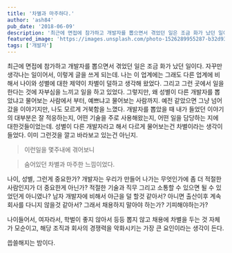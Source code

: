 ```yaml
---
title: '차별과 마주하다.'
author: 'ash84'
pub_date: '2018-06-09'
description: '최근에 면접에 참가하고 개발자를 뽑으면서 겪었던 일은 조금 화가 났던 일이다. 자꾸만 생각나는 일이어서, 이렇게 글을 쓰게 되는데. 나는 이 업계에는 그래도 다른 업계에 비해서 나이와 성별에 대한 제약이 차별이 덜하고 생각해 왔었다. 그리고 그런 곳에서 일을 한다는 것에 자부심을 느끼고 일을 하고 있었다. 그렇지만, 왜 성별이 다른 개발자를 뽑았냐고 물어보는 사람에서 부터,  예쁘냐고 물어보는 사람까지. 예전 같았으면 그냥 넘어갔을 이야기지만, 나도 모르게 거북함을 느꼈다. 개발자를 뽑았을 때 내가 들었던 이야기의 대부분은 잘 적응'
featured_image: 'https://images.unsplash.com/photo-1526289955287-b32d935b0ddf?ixlib=rb-0.3.5&ixid=eyJhcHBfaWQiOjEyMDd9&s=f43ef69eb7a14a62a92eace253db8047&auto=format&fit=crop&w=1334&q=80'
tags: ['개발자']
---
```


최근에 면접에 참가하고 개발자를 뽑으면서 겪었던 일은 조금 화가 났던 일이다. 자꾸만 생각나는 일이어서, 이렇게 글을 쓰게 되는데. 나는 이 업계에는 그래도 다른 업계에 비해서 나이와 성별에 대한 제약이 차별이 덜하고 생각해 왔었다. 그리고 그런 곳에서 일을 한다는 것에 자부심을 느끼고 일을 하고 있었다. 그렇지만, 왜 성별이 다른 개발자를 뽑았냐고 물어보는 사람에서 부터,  예쁘냐고 물어보는 사람까지. 예전 같았으면 그냥 넘어갔을 이야기지만, 나도 모르게 거북함을 느꼈다. 개발자를 뽑았을 때 내가 들었던 이야기의 대부분은 잘 적응하는지, 어떤 기술을 주로 사용해왔는지, 어떤 일을 담당하는 지에 대한것들이었는데. 성별이 다른 개발자라고 해서 다르게 물어보는건 차별이라는 생각이 들었다. 이미 그런것을 깔고 바라보고 있는건 아닌지. 


> 이런일을 몇주내에 겪어보니 

> 숨어있던 차별과 마주한 느낌이었다. 

나이, 성별, 그런게 중요한가? 개발자는 우리가 만들어 나가는 무엇인가에 좀 더  적절한 사람인지가 더 중요한게 아닌가? 적절한 기술과 직무 그리고 소통할 수 있으면 될 수 있었던게 아니였나? 남자 개발자에 비해서 야근을 덜 할것 같아서? 아니면 출산이후 계속 회사를 다니지 않을것 같아서? 그래서 채용하지 말아야 하는가? 기피해야하는가?

나이들어서, 여자라서, 학벌이 좋지 않아서 등등 뽑지 않고 채용에 차별을 두는 것 자체가 모순이고, 해당 조직과 회사의 경쟁력을 악화시키는 가장 큰 요인이라는 생각이 든다. 

씁쓸해지는 밤이다. 



